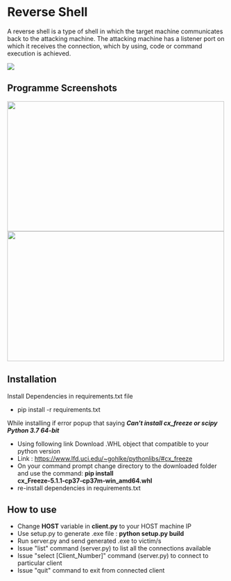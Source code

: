 <h1> <b> Reverse Shell </b> </h1>
<p> A reverse shell is a type of shell in which the target machine communicates back to the attacking machine. The attacking machine has a listener port on which it receives the connection, which by using, code or command execution is achieved.</p>
<img src="https://mk0resourcesinfm536w.kinstacdn.com/wp-content/uploads/ICMP-ReverseShell11042014.gif" align="center" />

<h2> Programme Screenshots </h2>
<img src="https://docs.google.com/uc?id=1uyv74t6MVsJYCilyR9bzUi63b3SDg8pq" width="500" height="300"/>
<img src="https://docs.google.com/uc?id=1PzhNtkaTBmFvaJWPJAB4qYC_pRnKVowS" width="500" height="300" />
<h2> Installation  </h2>
<p> Install Dependencies in requirements.txt file</p>
<ul> <li> pip install -r requirements.txt </li> </ul>
<p> While installing if error popup that saying <i> <b>Can't install cx_freeze or scipy Python 3.7 64-bit </i></b> </p>
<ul> 
  <li> Using following link Download .WHL object that compatible to your python version </li>
  <li> Link : <a href="https://www.lfd.uci.edu/~gohlke/pythonlibs/#cx_freeze" target="_blank">https://www.lfd.uci.edu/~gohlke/pythonlibs/#cx_freeze</a></li>
  <li> On your command prompt change directory to the downloaded folder and use the command: <b> pip install cx_Freeze‑5.1.1‑cp37‑cp37m‑win_amd64.whl </b></li>
  <li> re-install dependencies in requirements.txt </li>
</ul>

<h2>How to use</h2>
<ul> 
  <li> Change <b>HOST</b> variable in <b>client.py</b> to your HOST machine IP  </li>
  <li> Use setup.py to generate .exe file : <b> python setup.py build </b></li>
   <li> Run server.py and send generated .exe to victim/s </li>
  <li> Issue "list" command (server.py) to list all the connections available </li>
  <li> Issue "select [Client_Number]" command (server.py) to connect to particular client </li>
  <li> Issue "quit" command to exit from connected client </li>
</ul>


